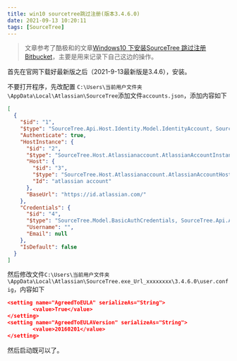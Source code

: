 ```yaml
---
title: win10 sourcetree跳过注册(版本3.4.6.0)
date: 2021-09-13 10:20:11
tags: [SourceTree]
---
```

> 文章参考了酷极和的文章[Windows10 下安装SourceTree 跳过注册 Bitbucket](https://www.cnblogs.com/daizhongxing/p/12251672.html)，主要是用来记录下自己这边的操作。

首先在官网下载好最新版之后（2021-9-13最新版是3.4.6），安装。

不要打开程序，先改配置
`C:\Users\当前用户文件夹\AppData\Local\Atlassian\SourceTree`添加文件`accounts.json`，添加内容如下
```json
[
  {
    "$id": "1",
    "$type": "SourceTree.Api.Host.Identity.Model.IdentityAccount, SourceTree.Api.Host.Identity",
    "Authenticate": true,
    "HostInstance": {
      "$id": "2",
      "$type": "SourceTree.Host.Atlassianaccount.AtlassianAccountInstance, SourceTree.Host.AtlassianAccount",
      "Host": {
        "$id": "3",
        "$type": "SourceTree.Host.Atlassianaccount.AtlassianAccountHost, SourceTree.Host.AtlassianAccount",
        "Id": "atlassian account"
      },
      "BaseUrl": "https://id.atlassian.com/"
    },
    "Credentials": {
      "$id": "4",
      "$type": "SourceTree.Model.BasicAuthCredentials, SourceTree.Api.Account",
      "Username": "",
      "Email": null
    },
    "IsDefault": false
  }
]
```
然后修改文件`C:\Users\当前用户文件夹\AppData\Local\Atlassian\SourceTree.exe_Url_xxxxxxxx\3.4.6.0\user.config`，内容如下
```json
<setting name="AgreedToEULA" serializeAs="String">
        <value>True</value>
</setting>
<setting name="AgreedToEULAVersion" serializeAs="String">
        <value>20160201</value>
</setting>
```

然后启动既可以了。
